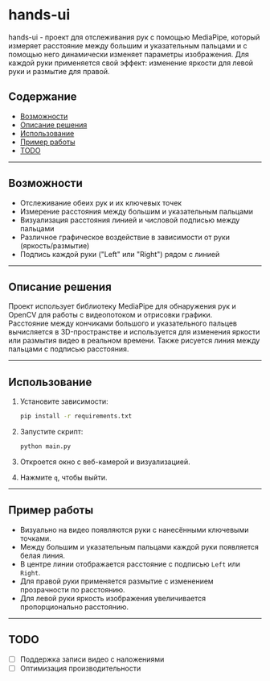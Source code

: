 # hands-ui

hands-ui - проект для отслеживания рук с помощью MediaPipe, который измеряет расстояние между большим и указательным пальцами и с помощью него динамически изменяет параметры изображения. Для каждой руки применяется свой эффект: изменение яркости для левой руки и размытие для правой.

## Содержание
- [Возможности](#возможности)
- [Описание решения](#описание-решения)
- [Использование](#использование)
- [Пример работы](#пример-работы)
- [TODO](#todo)

---

## Возможности
- Отслеживание обеих рук и их ключевых точек
- Измерение расстояния между большим и указательным пальцами
- Визуализация расстояния линией и числовой подписью между пальцами
- Различное графическое воздействие в зависимости от руки (яркость/размытие)
- Подпись каждой руки ("Left" или "Right") рядом с линией

---

## Описание решения
Проект использует библиотеку MediaPipe для обнаружения рук и OpenCV для работы с видеопотоком и отрисовки графики.  
Расстояние между кончиками большого и указательного пальцев вычисляется в 3D-пространстве и используется для изменения яркости или размытия видео в реальном времени. Также рисуется линия между пальцами с подписью расстояния.

---

## Использование
1. Установите зависимости:

    ```bash
    pip install -r requirements.txt
    ```

2. Запустите скрипт:

    ```bash
    python main.py
    ```

3. Откроется окно с веб-камерой и визуализацией.

4. Нажмите `q`, чтобы выйти.

---

## Пример работы

- Визуально на видео появляются руки с нанесёнными ключевыми точками.
- Между большим и указательным пальцами каждой руки появляется белая линия.
- В центре линии отображается расстояние с подписью `Left` или `Right`.
- Для правой руки применяется размытие с изменением прозрачности по расстоянию.
- Для левой руки яркость изображения увеличивается пропорционально расстоянию.

---

## TODO
- [ ] Поддержка записи видео с наложениями
- [ ] Оптимизация производительности
